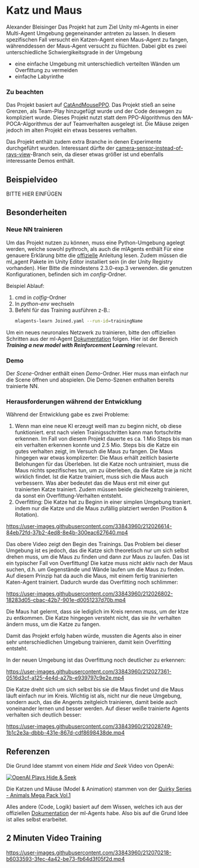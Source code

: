 # Katz und Maus
Alexander Bleisinger
Das Projekt hat zum Ziel Unity ml-Agents in einer Multi-Agent Umgebung gegeneinander antreten zu lassen.
In diesem spezifischen Fall versucht ein Katzen-Agent einen Maus-Agent zu fangen, währenddessen der Maus-Agent versucht zu flüchten.
Dabei gibt es zwei unterschiedliche Schwiergikeitsgrade in der Umgebung
- eine einfache Umgebung mit unterschiedlich verteilten Wänden um Overfittung zu vermeiden
- einfache Labyrinthe

### Zu beachten
Das Projekt basiert auf [CatAndMousePPO](https://github.com/pegasus0112/CatAndMousePPO). Das Projekt stieß an seine Grenzen, als Team-Play hinzugefügt wurde und der Code deswegen zu kompliziert wurde. Dieses Projekt nutzt statt dem PPO-Algorithmus den MA-POCA-Algorithmus der auf Teamverhalten ausgelegt ist. Die Mäuse zeigen jedoch im alten Projekt ein etwas besseres verhalten.

Das Projekt enthält zudem extra Branche in denen Experimente durchgeführt wurden. Interessant dürfte der [camera-sensor-instead-of-rays-view](https://github.com/pegasus0112/CatAndMouse--Unity-ml-Agents/tree/camera-sensor-instead-of-rays-view)-Branch sein, da dieser etwas größer ist und ebenfalls interessante Demos enthält.

## Beispielvideo

BITTE HIER EINFÜGEN

## Besonderheiten
### Neue NN trainieren
Um das Projekt nutzen zu können, muss eine Python-Umgebung agelegt werden, welche sowohl pythroch, als auch die mlAgents enthält
Für eine genauere Erklärung bitte die [offizielle](https://github.com/Unity-Technologies/ml-agents/blob/develop/docs/Installation.md) Anleitung lesen.
Zudem müssen die ml_agent Pakete im Unity Editor installiert sein (in der Unity Registry vorhanden). Hier Bitte die mindestens 2.3.0-exp.3 verwenden.
die genutzen Konfigurationen, befinden sich im *config*-Ordner.

Beispiel Ablauf:
1. cmd in *colfig*-Ordner
2. In *python-env* wechseln
3. Befehl für das Training ausführen z-B.: 
    ```sh
    mlagents-learn Joined.yaml --run-id=trainingName
    ```
Um ein neues neuronales Netzwerk zu trainieren, bitte den offiziellen Schritten aus der ml-Agent  [Dokumentation](https://github.com/Unity-Technologies/ml-agents/blob/develop/docs/Getting-Started.md) folgen.
Hier ist der Bereich ***Training a new model with Reinforcement Learning*** relevant.
### Demo
Der *Scene*-Ordner enthält einen *Demo*-Ordner. Hier muss man einfach nur die Scene öffnen und abspielen. Die Demo-Szenen enthalten bereits trainierte NN.

### Herausforderungen während der Entwicklung
Während der Entwicklung gabe es zwei Probleme:
1. Wenn man eine neue KI erzeugt weiß man zu beginn nicht, ob diese funktioniert. erst nach vielen Trainigsschritten kann man fortschritte erkennen. Im Fall von diesem Projekt dauerte es ca. 1 Mio Steps bis man ein verhalten erkennen konnte und 2.5 Mio. Steps bis die Katze ein gutes verhalten zeigt, im Versuch die Maus zu fangen. Die Maus hingegen war etwas komplizerter:
   Die Maus erhält zeitlich basierte Belohungen für das Überleben. Ist die Katze noch untrainiert, muss die Maus nichts spezifisches tun, um zu überleben, da die Katze sie ja nicht wirklich findet. Ist die Katze trainiert, muss sich die Maus auch verbessern. Was aber bedeutet das die Maus erst mit einer gut trainierten Katze trainiert. Zudem müssen beide gleichezeitg trainieren, da sonst ein Overfittung-Verhalten entsteht.
2. Overfitting:
   Die Katze hat zu Beginn in einer simplen Umgebung traniert. indem nur die Katze und die Maus zufällig platziert werden (Position & Rotation).
   

https://user-images.githubusercontent.com/33843960/212026614-84eb72fd-37b2-4ed8-8e4b-300eac627640.mp4


Das obere Video zeigt den Begin des Trainings. Das Problem bei dieser Umgebung ist es jedoch, das die Katze sich theoretisch nur um sich selbst drehen muss, um die Maus zu finden und dann zur Maus zu laufen. Das ist ein typischer Fall von Overfittung! Die katze muss nicht aktiv nach der Maus suchen, d.h. um Gegenstände und Wände laufen um die Maus zu finden.
Auf diesem Prinzip hat da auch die Maus, mit einem fertig traninierten Katen-Agent trainiert. Dadurch wurde das Overfitting noch schlimmer:



https://user-images.githubusercontent.com/33843960/212026802-18283d05-cbac-42b7-901e-d0051237d70b.mp4


Die Maus hat gelernt, dass sie lediglich im Kreis rennen muss, um der ktze zu entkommen. Die Katze hingegen versteht nicht, das sie ihr verhalten ändern muss, um die Katze zu fangen.

Damit das Projekt erfolg haben würde, mussten die Agents also in einer sehr unterschiedlichen Umgebung trainieren, damit kein Overfitting entsteht.

In der neuen Umgebung ist das Overfittung noch deutlicher zu erkennen:


https://user-images.githubusercontent.com/33843960/212027361-0516d3cf-a125-4e4d-a27b-e939797c9e2e.mp4


Die Katze dreht sich um sich selbst bis sie die Maus findet und die Maus läuft einfach nur im Kreis. 
Wichtig ist als, nicht nur die neue Umgebung, sondern auch, das die Angents zeitgleich trainieren, damit beide auch voneinander lernen und besser werden. Auf dieser weiße trainierte Agents verhalten sich deutlich besser: 


https://user-images.githubusercontent.com/33843960/212028749-1b1c2e3a-dbbb-431e-867d-cdf8698438de.mp4


## Referenzen
Die Grund Idee stammt von einem *Hide and Seek* Video von OpenAi:


[![OpenAI Plays Hide & Seek](http://img.youtube.com/vi/Lu56xVlZ40M/0.jpg)](http://www.youtube.com/watch?v=Lu56xVlZ40M "OpenAI Plays Hide and Seek…and Breaks The Game! 🤖")

Die Katzen und Mäuse (Model & Animation) stammen von der [Quirky Series - Animals Mega Pack Vol.1](https://assetstore.unity.com/packages/3d/characters/animals/quirky-series-animals-mega-pack-vol-1-137259)

Alles andere (Code, Logik) basiert auf dem Wissen, welches ich aus der offiziellen [Dokumentation](https://github.com/Unity-Technologies/ml-agents/tree/main/docs) der ml-Agents habe. Also bis auf die Grund Idee ist alles selbst erarbeitet.

## 2 Minuten Video Training


https://user-images.githubusercontent.com/33843960/212070218-b6033593-3fec-4a42-be73-fb64d3f05f2d.mp4



